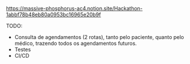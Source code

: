 https://massive-phosphorus-ac4.notion.site/Hackathon-1abbf78b48eb80a0953bc16965e20b9f


TODO:
- Consulta de agendamentos (2 rotas), tanto pelo paciente, quanto pelo médico, trazendo todos os agendamentos futuros.
- Testes
- CI/CD

